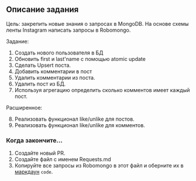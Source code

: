 ## Описание задания

Цель: закрепить новые знания о запросах в MongoDB.
На основе схемы ленты Instagram написать запросы в Robomongo.

Задание:

1. Создать нового пользователя в БД
2. Обновить first и last'name с помощью atomic update
3. Сделать Upsert поста.
4. Добавить комментарии в пост
5. Удалить комментарии из поста.
6. Удалить пост из БД.
7. Используя агрегацию определить сколько комментов имеет каждый пост.

Расширенное:

8. Реализовать функционал like/unlike для постов.
9. Реализовать функционал like/unlike для комментов.

### Когда закончите...

1. Создайте новый PR.
2. Создайте файл с именем Requests.md
3. Копируйте все запросы из Robomongo в этот файл и оберните их в  [маркдаун](https://github.com/adam-p/markdown-here/wiki/Markdown-Cheatsheet#code) ```code```.
